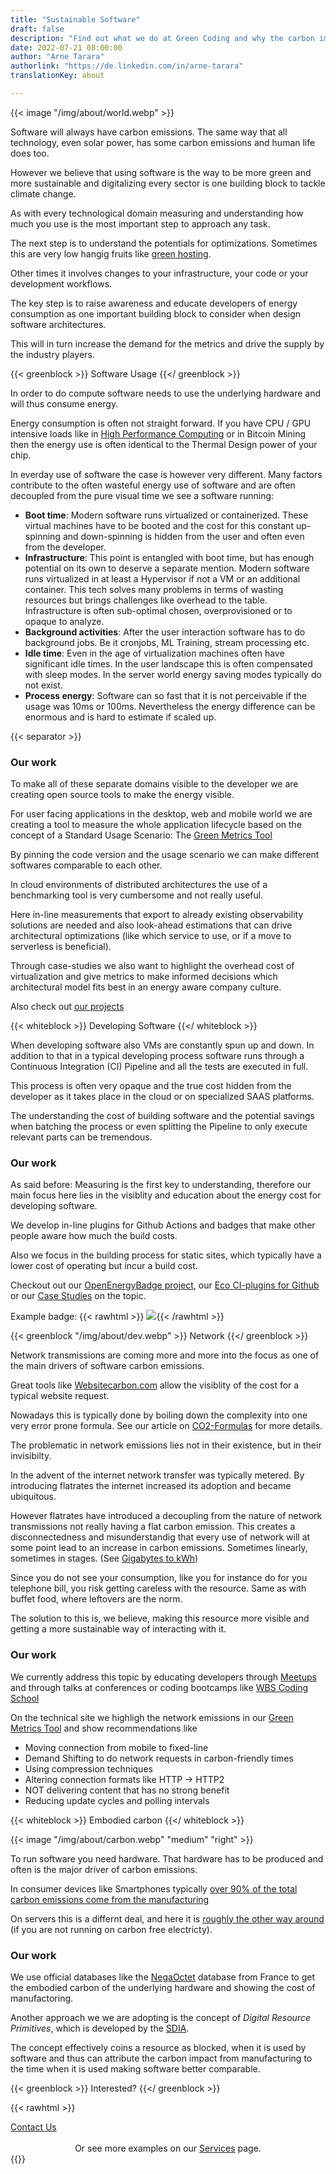 ```yaml
---
title: "Sustainable Software"
draft: false
description: "Find out what we do at Green Coding and why the carbon impact of software matters"
date: 2022-07-21 08:00:00
author: "Arne Tarara"
authorlink: "https://de.linkedin.com/in/arne-tarara"
translationKey: about

---
```


{{< image "/img/about/world.webp" >}}

Software will always have carbon emissions. The same way that all technology, even solar power, has some carbon emissions
and human life does too.

However we believe that using software is the way to be more green and more sustainable and digitalizing every sector is one building block to tackle climate change.

As with every technological domain measuring and understanding how much you use
is the most important step to approach any task.

The next step is to understand the potentials for optimizations. Sometimes this are very low hangig fruits like
[green hosting](https://www.thegreenwebfoundation.org/).

Other times it involves changes to your infrastructure, your code or your development workflows.

The key step is to raise awareness and educate developers of energy consumption as one
important building block to consider when design software architectures.

This will in turn increase the demand for the metrics and drive the supply by the industry players.

{{< greenblock >}}
Software Usage
{{</ greenblock >}}

In order to do compute software needs to use the underlying hardware and will thus consume energy.

Energy consumption is often not straight forward. If you have CPU / GPU intensive loads like in [High Performance Computing](https://en.wikipedia.org/wiki/High-performance_computing)
or in Bitcoin Mining then the energy use is often identical to the Thermal Design power of your chip.

In everday use of software the case is however very different. Many factors contribute to the often wasteful energy use of software
and are often decoupled from the pure visual time we see a software running:

- **Boot time**: Modern software runs virtualized or containerized. These virtual machines have to be booted and the cost for this constant up-spinning and
down-spinning is hidden from the user and often even from the developer.
- **Infrastructure**: This point is entangled with boot time, but has enough potential on its own to deserve a separate mention.
Modern software runs virtualized in at least a Hypervisor if not a VM or an additional container. This tech solves many problems in terms of wasting resources but brings challenges like overhead to the table.
Infrastructure is often sub-optimal chosen, overprovisioned or to opaque to analyze.
- **Background activities**: After the user interaction software has to do background jobs. Be it cronjobs, ML Training, stream processing etc.
- **Idle time**: Even in the age of virtualization machines often have significant idle times. In the user landscape this is often compensated with sleep modes. In the server
world energy saving modes typically do not exist.
- **Process energy**: Software can so fast that it is not perceivable if the usage was 10ms or 100ms. Nevertheless the energy difference can be enormous and
is hard to estimate if scaled up.


{{< separator >}}

### Our work
To make all of these separate domains visible to the developer we are creating open source tools to make the energy visible.

For user facing applications in the desktop, web and mobile world we are creating a tool to measure the whole application lifecycle based
on the concept of a Standard Usage Scenario: The [Green Metrics Tool](https://github.com/green-coding-solutions/green-metrics-tool)

By pinning the code version and the usage scenario we can make different softwares comparable to each other.

In cloud environments of distributed architectures the use of a benchmarking tool is very cumbersome and not really useful.

Here in-line measurements that export to already existing observability solutions are needed and also look-ahead estimations that can
drive architectural optimizations (like which service to use, or if a move to serverless is beneficial).

Through case-studies we also want to highlight the overhead cost of virtualization and give metrics to make informed decisions which
architectural model fits best in an energy aware company culture.

Also check out [our projects](/projects)


{{< whiteblock >}}
Developing Software
{{</ whiteblock >}}


When developing software also VMs are constantly spun up and down. In addition to that in a typical developing process
software runs through a Continuous Integration (CI) Pipeline and all the tests are executed in full.

This process is often very opaque and the true cost hidden from the developer as it takes place in the cloud or on
specialized SAAS platforms.

The understanding the cost of building software and the potential savings when batching the process or even splitting
the Pipeline to only execute relevant parts can be tremendous.

### Our work
As said before: Measuring is the first key to understanding, therefore our main focus here lies in
the visiblity and education about the energy cost for developing software.

We develop in-line plugins for Github Actions and badges that make other people aware how much the build costs.

Also we focus in the building process for static sites, which typically have a lower cost of operating but incur a build cost.

Checkout out our [OpenEnergyBadge project](/projects/open-energy-badge), our [Eco CI-plugins for Github](/projects/eco-ci) or our [Case Studies](/case-studies/) on the topic.

Example badge: {{< rawhtml >}} <a href="https://metrics.green-coding.io/stats.html?id=01e4f6e1-318f-4ecb-a19f-041439a50065"><img src="https://api.green-coding.io/v1/badge/single/01e4f6e1-318f-4ecb-a19f-041439a50065?metric=AC"></a>{{< /rawhtml >}}

{{< greenblock  "/img/about/dev.webp" >}}
Network
{{</ greenblock >}}


Network transmissions are coming more and more into the focus as one of
the main drivers of software carbon emissions.

Great tools like [Websitecarbon.com](https://www.websitecarbon.com/) allow the visiblity of the cost for a typical
website request.

Nowadays this is typically done by boiling down the complexity into one very error prone formula. See our
article on [CO2-Formulas](/co2-formulas/) for more details.

The problematic in network emissions lies not in their existence, but in their invisibilty.

In the advent of the internet network transfer was typically metered. By introducing flatrates
the internet increased its adoption and became ubiquitous.

However flatrates have introduced a decoupling from the nature of network transmissions not really
having a flat carbon emission.
This creates a disconnectedness and misunderstandig that every use of network will at some
point lead to an increase in carbon emissions. Sometimes linearly, sometimes in stages. (See [Gigabytes to kWh](/co2-formulas/#gigabytes-to-kwh))

Since you do not see your consumption, like you for instance do for you telephone bill, you
risk getting careless with the resource. Same as with buffet food, where leftovers are the norm.

The solution to this is, we believe, making this resource more visible and getting a more sustainable
way of interacting with it.

### Our work
We currently address this topic by educating developers through [Meetups](/talks-and-events/) and through
talks at conferences or coding bootcamps like [WBS Coding School](https://www.wbscodingschool.com/)

On the technical site we highligh the network emissions in our [Green Metrics Tool](https://github.com/green-coding-solutions/green-metrics-tool) and show
recommendations like
- Moving connection from mobile to fixed-line
- Demand Shifting to do network requests in carbon-friendly times
- Using compression techniques
- Altering connection formats like HTTP -> HTTP2
- NOT delivering content that has no strong benefit
- Reducing update cycles and polling intervals

{{< whiteblock >}}
Embodied carbon
{{</ whiteblock >}}

{{< image "/img/about/carbon.webp" "medium" "right" >}}


To run software you need hardware. That hardware has to be produced and often is the major driver of carbon emissions.

In consumer devices like Smartphones typically [over 90% of the total carbon emissions come from the manufacturing](https://greensoftware.foundation/articles/sustainable-systems-user-hardware-and-sustainability)

On servers this is a differnt deal, and here it is [roughly the other way around](https://i.dell.com/sites/csdocuments/CorpComm_Docs/en/carbon-footprint-poweredge-r740xd.pdf
) (if you are not running on carbon free electricty).

### Our work
We use official databases like the [NegaOctet](https://negaoctet.org/) database from France to get the embodied carbon of the underlying hardware
and showing the cost of manufactoring.

Another approach we we are adopting is the concept of *Digital Resource Primitives*, which is developed by the [SDIA](https://knowledge.sdialliance.org/digital-environmental-footprint).

The concept effectively coins a resource as blocked, when it is used by software and thus can attribute the carbon impact from manufacturing to the time when it is used making software better comparable.


{{< greenblock >}}
Interested?
{{</ greenblock >}}

{{< rawhtml >}}
<div class="btn-one">
    <a href="mailto:info@green-coding.io"><span>Contact Us</span></a>
</div>
<br>
<center>Or see more examples on our <a href="/services/">Services</a> page.</center>
{{</ rawhtml >}}


